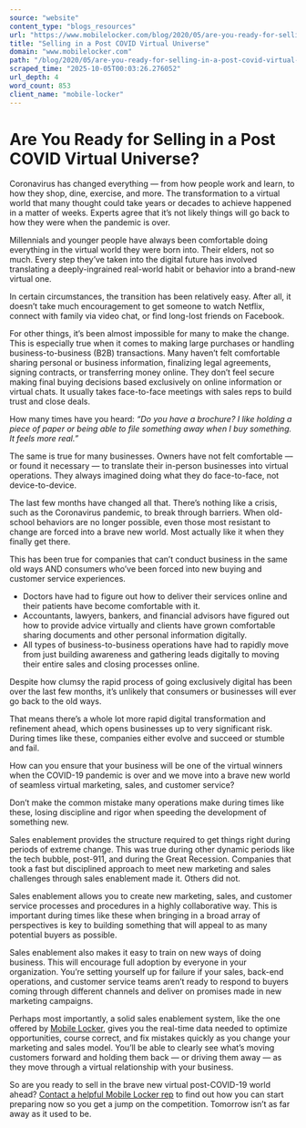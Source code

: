 ```yaml
---
source: "website"
content_type: "blogs_resources"
url: "https://www.mobilelocker.com/blog/2020/05/are-you-ready-for-selling-in-a-post-covid-virtual-universe/"
title: "Selling in a Post COVID Virtual Universe"
domain: "www.mobilelocker.com"
path: "/blog/2020/05/are-you-ready-for-selling-in-a-post-covid-virtual-universe/"
scraped_time: "2025-10-05T00:03:26.276052"
url_depth: 4
word_count: 853
client_name: "mobile-locker"
---
```


# Are You Ready for Selling in a Post COVID Virtual Universe?

Coronavirus has changed everything — from how people work and learn, to how they shop, dine, exercise, and more. The transformation to a virtual world that many thought could take years or decades to achieve happened in a matter of weeks. Experts agree that it’s not likely things will go back to how they were when the pandemic is over.

Millennials and younger people have always been comfortable doing everything in the virtual world they were born into. Their elders, not so much. Every step they’ve taken into the digital future has involved translating a deeply-ingrained real-world habit or behavior into a brand-new virtual one.

In certain circumstances, the transition has been relatively easy. After all, it doesn’t take much encouragement to get someone to watch Netflix, connect with family via video chat, or find long-lost friends on Facebook.

For other things, it’s been almost impossible for many to make the change. This is especially true when it comes to making large purchases or handling business-to-business (B2B) transactions. Many haven’t felt comfortable sharing personal or business information, finalizing legal agreements, signing contracts, or transferring money online. They don’t feel secure making final buying decisions based exclusively on online information or virtual chats. It usually takes face-to-face meetings with sales reps to build trust and close deals.

How many times have you heard: _“Do you have a brochure? I like holding a piece of paper or being able to file something away when I buy something. It feels more real.”_

The same is true for many businesses. Owners have not felt comfortable — or found it necessary — to translate their in-person businesses into virtual operations. They always imagined doing what they do face-to-face, not device-to-device.

The last few months have changed all that. There’s nothing like a crisis, such as the Coronavirus pandemic, to break through barriers. When old-school behaviors are no longer possible, even those most resistant to change are forced into a brave new world. Most actually like it when they finally get there.

This has been true for companies that can’t conduct business in the same old ways AND consumers who’ve been forced into new buying and customer service experiences.

* Doctors have had to figure out how to deliver their services online and their patients have become comfortable with it.
* Accountants, lawyers, bankers, and financial advisors have figured out how to provide advice virtually and clients have grown comfortable sharing documents and other personal information digitally.
* All types of business-to-business operations have had to rapidly move from just building awareness and gathering leads digitally to moving their entire sales and closing processes online.

Despite how clumsy the rapid process of going exclusively digital has been over the last few months, it’s unlikely that consumers or businesses will ever go back to the old ways.

That means there’s a whole lot more rapid digital transformation and refinement ahead, which opens businesses up to very significant risk. During times like these, companies either evolve and succeed or stumble and fail.

How can you ensure that your business will be one of the virtual winners when the COVID-19 pandemic is over and we move into a brave new world of seamless virtual marketing, sales, and customer service?

Don’t make the common mistake many operations make during times like these, losing discipline and rigor when speeding the development of something new.

Sales enablement provides the structure required to get things right during periods of extreme change. This was true during other dynamic periods like the tech bubble, post-911, and during the Great Recession. Companies that took a fast but disciplined approach to meet new marketing and sales challenges through sales enablement made it. Others did not.

Sales enablement allows you to create new marketing, sales, and customer service processes and procedures in a highly collaborative way. This is important during times like these when bringing in a broad array of perspectives is key to building something that will appeal to as many potential buyers as possible.

Sales enablement also makes it easy to train on new ways of doing business. This will encourage full adoption by everyone in your organization. You’re setting yourself up for failure if your sales, back-end operations, and customer service teams aren’t ready to respond to buyers coming through different channels and deliver on promises made in new marketing campaigns.

Perhaps most importantly, a solid sales enablement system, like the one offered by [Mobile Locker](https://www.mobilelocker.com), gives you the real-time data needed to optimize opportunities, course correct, and fix mistakes quickly as you change your marketing and sales model. You’ll be able to clearly see what’s moving customers forward and holding them back — or driving them away — as they move through a virtual relationship with your business.

So are you ready to sell in the brave new virtual post-COVID-19 world ahead? [Contact a helpful Mobile Locker rep](https://www.mobilelocker.com/discovery-call/) to find out how you can start preparing now so you get a jump on the competition. Tomorrow isn’t as far away as it used to be.